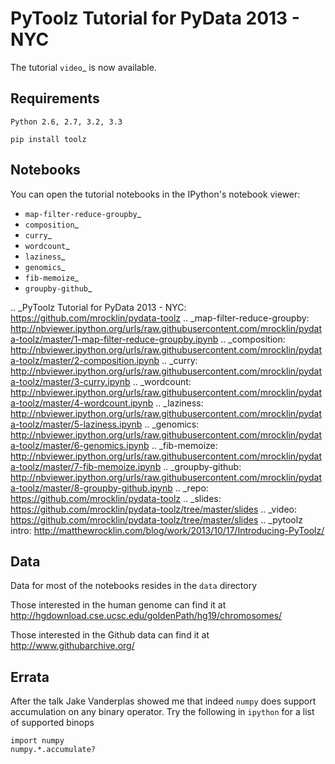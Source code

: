 PyToolz Tutorial for PyData 2013 - NYC
======================================

The tutorial `video`_ is now available.


Requirements
------------

    Python 2.6, 2.7, 3.2, 3.3

    pip install toolz


Notebooks
---------

You can open the tutorial notebooks in the IPython's notebook viewer:

-  `map-filter-reduce-groupby`_
-  `composition`_
-  `curry`_
-  `wordcount`_
-  `laziness`_
-  `genomics`_
-  `fib-memoize`_
-  `groupby-github`_


.. _PyToolz Tutorial for PyData 2013 - NYC: https://github.com/mrocklin/pydata-toolz
.. _map-filter-reduce-groupby: http://nbviewer.ipython.org/urls/raw.githubusercontent.com/mrocklin/pydata-toolz/master/1-map-filter-reduce-groupby.ipynb
.. _composition: http://nbviewer.ipython.org/urls/raw.githubusercontent.com/mrocklin/pydata-toolz/master/2-composition.ipynb
.. _curry: http://nbviewer.ipython.org/urls/raw.githubusercontent.com/mrocklin/pydata-toolz/master/3-curry.ipynb
.. _wordcount: http://nbviewer.ipython.org/urls/raw.githubusercontent.com/mrocklin/pydata-toolz/master/4-wordcount.ipynb
.. _laziness: http://nbviewer.ipython.org/urls/raw.githubusercontent.com/mrocklin/pydata-toolz/master/5-laziness.ipynb
.. _genomics: http://nbviewer.ipython.org/urls/raw.githubusercontent.com/mrocklin/pydata-toolz/master/6-genomics.ipynb
.. _fib-memoize: http://nbviewer.ipython.org/urls/raw.githubusercontent.com/mrocklin/pydata-toolz/master/7-fib-memoize.ipynb
.. _groupby-github: http://nbviewer.ipython.org/urls/raw.githubusercontent.com/mrocklin/pydata-toolz/master/8-groupby-github.ipynb
.. _repo: https://github.com/mrocklin/pydata-toolz
.. _slides: https://github.com/mrocklin/pydata-toolz/tree/master/slides
.. _video: https://github.com/mrocklin/pydata-toolz/tree/master/slides
.. _pytoolz intro: http://matthewrocklin.com/blog/work/2013/10/17/Introducing-PyToolz/


Data
----

Data for most of the notebooks resides in the `data` directory

Those interested in the human genome can find it at
http://hgdownload.cse.ucsc.edu/goldenPath/hg19/chromosomes/

Those interested in the Github data can find it at
http://www.githubarchive.org/


Errata
------

After the talk Jake Vanderplas showed me that indeed `numpy` does support
accumulation on any binary operator.  Try the following in `ipython` for a
list of supported binops

    import numpy
    numpy.*.accumulate?
